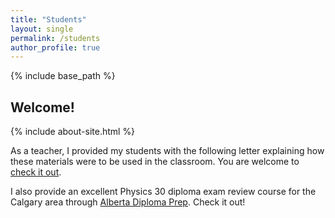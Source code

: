 ```yaml
---
title: "Students"
layout: single
permalink: /students
author_profile: true
---
```


{% include base_path %}

<h2>Welcome!</h2>

{% include about-site.html %}

As a teacher, I provided my students with the following letter explaining how these materials were to be used in the classroom.  You are welcome to
<a href='/docs/Structured%20Independent%20Learning/Structured%20Independent%20Learning.pdf' target="newWindow"> check it out</a>.

<p>I also provide an excellent Physics 30 diploma exam review course for the Calgary area through <a href="http://www.diplomaprep.com" target="newWindow">Alberta Diploma Prep</a>. Check it out!</p>

